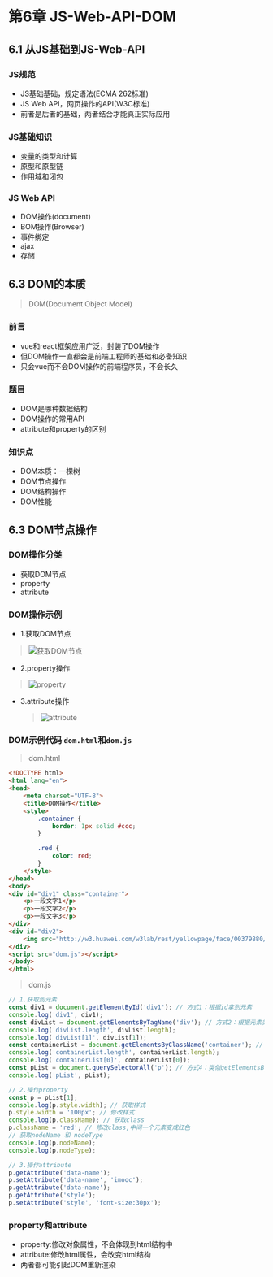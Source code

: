 # 第6章 JS-Web-API-DOM

## 6.1 从JS基础到JS-Web-API

### JS规范

+ JS基础基础，规定语法(ECMA 262标准)
+ JS Web API，网页操作的API(W3C标准)
+ 前者是后者的基础，两者结合才能真正实际应用

### JS基础知识

+ 变量的类型和计算
+ 原型和原型链
+ 作用域和闭包

### JS Web API

+ DOM操作(document)
+ BOM操作(Browser)
+ 事件绑定
+ ajax
+ 存储

## 6.3 DOM的本质
> DOM(Document Object Model)

### 前言

+ vue和react框架应用广泛，封装了DOM操作
+ 但DOM操作一直都会是前端工程师的基础和必备知识
+ 只会vue而不会DOM操作的前端程序员，不会长久

### 题目

+ DOM是哪种数据结构
+ DOM操作的常用API
+ attribute和property的区别

### 知识点

+ DOM本质：一棵树
+ DOM节点操作
+ DOM结构操作
+ DOM性能

## 6.3 DOM节点操作

### DOM操作分类
+ 获取DOM节点
+ property
+ attribute


### DOM操作示例
+  1.获取DOM节点
  > ![获取DOM节点](https://img.mukewang.com/szimg/5dc3eb650001d31519201080.jpg)
+  2.property操作
  > ![property](https://img.mukewang.com/szimg/5dc3ec990001dac019201080.jpg)
+ 3.attribute操作
  > ![attribute](https://img.mukewang.com/szimg/5dc3ece30001cb5f19201080.jpg)

### DOM示例代码 `dom.html`和`dom.js`

> dom.html

```html
<!DOCTYPE html>
<html lang="en">
<head>
    <meta charset="UTF-8">
    <title>DOM操作</title>
    <style>
        .container {
            border: 1px solid #ccc;
        }

        .red {
            color: red;
        }
    </style>
</head>
<body>
<div id="div1" class="container">
    <p>一段文字1</p>
    <p>一段文字2</p>
    <p>一段文字3</p>
</div>
<div id="div2">
    <img src="http://w3.huawei.com/w3lab/rest/yellowpage/face/00379880/120" alt="">
</div>
<script src="dom.js"></script>
</body>
</html>
```

> dom.js

```javascript
// 1.获取到元素
const div1 = document.getElementById('div1'); // 方式1：根据id拿到元素
console.log('div1', div1);
const divList = document.getElementsByTagName('div'); // 方式2：根据元素类型拿到所有的div元素
console.log('divList.length', divList.length);
console.log('divList[1]', divList[1]);
const containerList = document.getElementsByClassName('container'); // 方式3：根据类名拿到类名为container的所有元素
console.log('containerList.length', containerList.length);
console.log('containerList[0]', containerList[0]);
const pList = document.querySelectorAll('p'); // 方式4：类似getElementsByTagName
console.log('pList', pList);

// 2.操作property
const p = pList[1];
console.log(p.style.width); // 获取样式
p.style.width = '100px'; // 修改样式
console.log(p.className); // 获取class
p.className = 'red'; // 修改class,中间一个元素变成红色
// 获取nodeName 和 nodeType
console.log(p.nodeName);
console.log(p.nodeType);

// 3.操作attribute
p.getAttribute('data-name');
p.setAttribute('data-name', 'imooc');
p.getAttribute('data-name');
p.getAttribute('style');
p.setAttribute('style', 'font-size:30px');
```

### property和attribute
+ property:修改对象属性，不会体现到html结构中
+ attribute:修改html属性，会改变html结构
+ 两者都可能引起DOM重新渲染